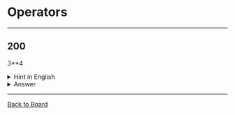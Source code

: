 # Operators

---

## 200

3**4

<details>
<summary>Hint in English</summary>
<br>
What is $3^4$, or 3 to the power of 4?
</details>

<details>
<summary>Answer</summary>
<br>
81
</details>

---

[Back to Board](../board.md)

